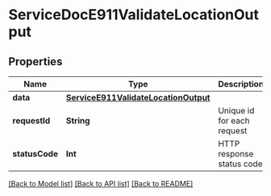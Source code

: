 # ServiceDocE911ValidateLocationOutput

## Properties
Name | Type | Description | Notes
------------ | ------------- | ------------- | -------------
**data** | [**ServiceE911ValidateLocationOutput**](ServiceE911ValidateLocationOutput.md) |  | [optional] 
**requestId** | **String** | Unique id for each request | [optional] 
**statusCode** | **Int** | HTTP response status code | [optional] 

[[Back to Model list]](../README.md#documentation-for-models) [[Back to API list]](../README.md#documentation-for-api-endpoints) [[Back to README]](../README.md)


